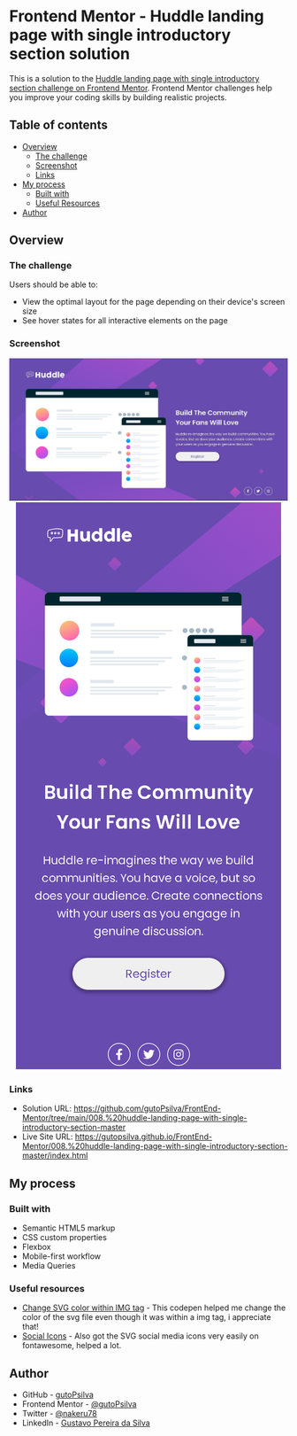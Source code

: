 # Frontend Mentor - Huddle landing page with single introductory section solution

This is a solution to the [Huddle landing page with single introductory section challenge on Frontend Mentor](https://www.frontendmentor.io/challenges/huddle-landing-page-with-a-single-introductory-section-B_2Wvxgi0). Frontend Mentor challenges help you improve your coding skills by building realistic projects. 

## Table of contents

- [Overview](#overview)
  - [The challenge](#the-challenge)
  - [Screenshot](#screenshot)
  - [Links](#links)
- [My process](#my-process)
  - [Built with](#built-with)
  - [Useful Resources](#useful-resources)
- [Author](#author)

## Overview

### The challenge

Users should be able to:

- View the optimal layout for the page depending on their device's screen size
- See hover states for all interactive elements on the page

### Screenshot
<div align="center">
  <img src="images\screenshots\screenshotDesk.JPG" alt="desktop-screenshot">
  <img src="images\screenshots\screenshotMob.JPG" alt="mobile-screenshot">
</div>

### Links

- Solution URL: https://github.com/gutoPsilva/FrontEnd-Mentor/tree/main/008.%20huddle-landing-page-with-single-introductory-section-master
- Live Site URL: https://gutopsilva.github.io/FrontEnd-Mentor/008.%20huddle-landing-page-with-single-introductory-section-master/index.html

## My process

### Built with

- Semantic HTML5 markup
- CSS custom properties
- Flexbox
- Mobile-first workflow
- Media Queries

### Useful resources

- [Change SVG color within IMG tag](https://codepen.io/sosuke/pen/Pjoqqp) - This codepen helped me change the color of the svg file even though it was within a img tag, i appreciate that!
- [Social Icons](https://fontawesome.com/) - Also got the SVG social media icons very easily on fontawesome, helped a lot.

## Author

- GitHub - [gutoPsilva](https://github.com/gutoPsilva)
- Frontend Mentor - [@gutoPsilva](https://www.frontendmentor.io/profile/gutoPsilva)
- Twitter - [@nakeru78](https://www.twitter.com/nakeru78)
- LinkedIn - [Gustavo Pereira da Silva](https://www.linkedin.com/in/gustavo-pereira-da-silva-b5b684247/)